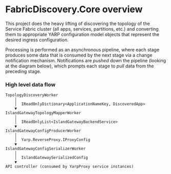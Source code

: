 # FabricDiscovery.Core overview

This project does the heavy lifting of discovering the topology of the Service Fabric cluster
(all apps, services, partitions, etc.) and converting them to appropriate YARP configuration model objects
that represent the desired ingress configuration.

Processing is performed as an asynchronous pipeline, where each stage produces some data that is consumed by the next stage
via a change notification mechanism. Notifications are _pushed_ down the pipeline (looking at the diagram below),
which prompts each stage to _pull_ data from the preceding stage.


### High level data flow

```
TopologyDiscoveryWorker
    │
    │  IReadOnlyDictionary<ApplicationNameKey, DiscoveredApp>
    ▼
IslandGatewayTopologyMapperWorker
    │
    │  IReadOnlyList<IslandGatewayBackendService>
    ▼ 
IslandGatewayConfigProducerWorker
    │
    │  Yarp.ReverseProxy.IProxyConfig
    ▼
IslandGatewayConfigSerializerWorker
    │
    │  IslandGatewaySerializedConfig
    ▼
API controller (consumed by YarpProxy service instances)
```
